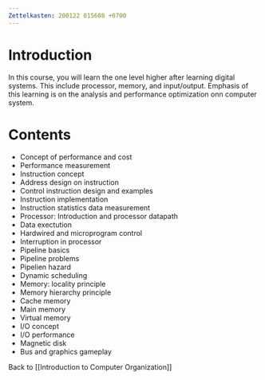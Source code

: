 ```yaml
---
Zettelkasten: 200122 015608 +0700
---
```

# Introduction
In this course, you will learn the one level higher after learning digital systems. This include processor, memory, and input/output. Emphasis of this learning is on the analysis and performance optimization onn computer system.

# Contents
* Concept of performance and cost
* Performance measurement
* Instruction concept
* Address design on instruction
* Control instruction design and examples
* Instruction implementation
* Instruction statistics data measurement
* Processor: Introduction and processor datapath
* Data exectution
* Hardwired and microprogram control
* Interruption in processor
* Pipeline basics
* Pipeline problems
* Pipelien hazard
* Dynamic scheduling
* Memory: locality principle
* Memory hierarchy principle
* Cache memory
* Main memory
* Virtual memory
* I/O concept
* I/O performance
* Magnetic disk
* Bus and graphics gameplay

Back to [[Introduction to Computer Organization]]